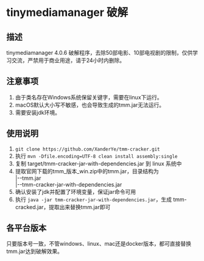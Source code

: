 # tinymediamanager 破解

## 描述

tinymediamanager 4.0.6 破解程序，去除50部电影、10部电视剧的限制，仅供学习交流，严禁用于商业用途，请于24小时内删除。

## 注意事项

1. 由于类名存在Windows系统保留关键字，需要在linux下运行。
2. macOS默认大小写不敏感，也会导致生成的tmm.jar无法运行。
3. 需要安装jdk环境。

## 使用说明

1. `git clone https://github.com/XanderYe/tmm-cracker.git`
2. 执行 `mvn -Dfile.encoding=UTF-8 clean install assembly:single`
3. 复制 target/tmm-cracker-jar-with-dependencies.jar 到 linux 系统中
4. 提取官网下载的tmm_版本_win.zip中的tmm.jar，目录结构为<br/>
|--tmm.jar<br/>
|--tmm-cracker-jar-with-dependencies.jar<br/>
5. 确认安装了jdk并配置了环境变量，保证jar命令可用
6. 执行 `java -jar tmm-cracker-jar-with-dependencies.jar`，生成 tmm-cracked.jar，提取出来替换tmm.jar即可

## 各平台版本

只要版本号一致，不管windows、linux、mac还是docker版本，都可直接替换tmm.jar达到破解效果。
